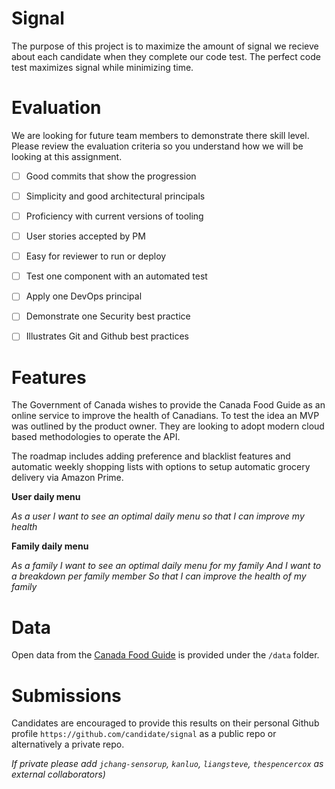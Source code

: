 # Signal

The purpose of this project is to maximize the amount of signal we recieve about each candidate when they complete our code test.  The perfect code test maximizes signal while minimizing time.  

# Evaluation

We are looking for future team members to demonstrate there skill level.  Please review the evaluation criteria so you understand how we will be looking at this assignment.     

- [ ] Good commits that show the progression
- [ ] Simplicity and good architectural principals
- [ ] Proficiency with current versions of tooling
- [ ] User stories accepted by PM
- [ ] Easy for reviewer to run or deploy
- [ ] Test one component with an automated test
- [ ] Apply one DevOps principal 
- [ ] Demonstrate one Security best practice
- [ ] Illustrates Git and Github best practices 


# Features

The Government of Canada wishes to provide the Canada Food Guide as an online service to improve the health of Canadians.  To test the idea an MVP was outlined by the product owner.  They are looking to adopt modern cloud based methodologies to operate the API.  

The roadmap includes adding preference and blacklist features and automatic weekly shopping lists with options to setup automatic grocery delivery via Amazon Prime. 

**User daily menu**

*As a user 
I want to see an optimal daily menu
so that I can improve my health*

**Family daily menu**

*As a family 
I want to see an optimal daily menu for my family 
And I want to a breakdown per family member
So that I can improve the health of my family*

# Data 

Open data from the [Canada Food Guide](https://open.canada.ca/data/en/dataset/e5f4a98e-0ccf-4e5e-9912-d308b46c5a7f) is provided under the `/data` folder. 

# Submissions

Candidates are encouraged to provide this results on their personal Github profile `https://github.com/candidate/signal` as a public repo or alternatively a private repo.

*If private please add `jchang-sensorup`, `kanluo`, `liangsteve`, `thespencercox` as external collaborators)*



